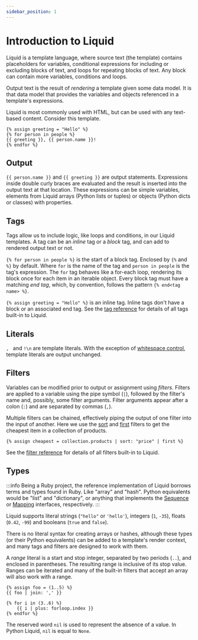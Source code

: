 ```yaml
---
sidebar_position: 1
---
```


# Introduction to Liquid

Liquid is a template language, where source text (the template) contains placeholders for variables,
conditional expressions for including or excluding blocks of text, and loops for repeating blocks of
text. Any block can contain more variables, conditions and loops.

Output text is the result of _rendering_ a template given some data model. It is that data model
that provides the variables and objects referenced in a template's expressions.

Liquid is most commonly used with HTML, but can be used with any text-based content. Consider this
template.

```liquid
{% assign greeting = "Hello" %}
{% for person in people %}
{{ greeting }}, {{ person.name }}!
{% endfor %}
```

## Output

`{{ person.name }}` and `{{ greeting }}` are output statements. Expressions inside double curly
braces are evaluated and the result is inserted into the output text at that location. These
expressions can be simple variables, elements from Liquid arrays (Python lists or tuples) or objects
(Python dicts or classes) with properties.

## Tags

Tags allow us to include logic, like loops and conditions, in our Liquid templates. A tag can be
an _inline_ tag or a _block_ tag, and can add to rendered output text or not.

`{% for person in people %}` is the start of a block tag. Enclosed by `{%` and `%}` by default.
Where `for` is the name of the tag and `person in people` is the tag's expression. The `for` tag
behaves like a for-each loop, rendering its block once for each item in an iterable object. Every
block tag must have a matching _end tag_, which, by convention, follows the pattern
`{% end<tag name> %}`.

`{% assign greeting = "Hello" %}` is an inline tag. Inline tags don't have a block or an associated
end tag. See the [tag reference](tags) for details of all tags built-in to Liquid.

## Literals

`, ` and `!\n` are template literals. With the exception of [whitespace control](whitespace-control),
template literals are output unchanged.

## Filters

Variables can be modified prior to output or assignment using _filters_. Filters are applied to a
variable using the pipe symbol (`|`), followed by the filter's name and, possibly, some filter
arguments. Filter arguments appear after a colon (`:`) and are separated by commas (`,`).

Multiple filters can be chained, effectively piping the output of one filter into the input of
another. Here we use the [sort](../language/filters#sort) and [first](../language/filters#first)
filters to get the cheapest item in a collection of products.

```liquid
{% assign cheapest = collection.products | sort: "price" | first %}
```

See the [filter reference](filters) for details of all filters built-in to Liquid.

## Types

:::info
Being a Ruby project, the reference implementation of Liquid borrows terms and types found in Ruby.
Like "array" and "hash". Python equivalents would be "list" and "dictionary", or anything that
implements the [Sequence](https://docs.python.org/3/library/collections.abc.html#collections.abc.Sequence)
or [Mapping](https://docs.python.org/3/library/collections.abc.html#collections.abc.Mapping)
interfaces, respectively.
:::

Liquid supports literal strings (`"hello"` or `'hello'`), integers (`1`, `-35`), floats (`0.42`,
`-99`) and booleans (`true` and `false`).

There is no literal syntax for creating arrays or hashes, although these types (or their Python
equivalents) can be added to a template's render context, and many tags and filters are designed to
work with them.

A _range_ literal is a start and stop integer, separated by two periods (`..`), and enclosed in parentheses. The resulting range is inclusive of its stop value. Ranges can be iterated and many of
the built-in filters that accept an array will also work with a range.

```liquid
{% assign foo = (1..5) %}
{{ foo | join: ',' }}

{% for i in (3..6) %}
    {{ i | plus: forloop.index }}
{% endfor %}
```

The reserved word `nil` is used to represent the absence of a value. In Python Liquid, `nil` is
equal to `None`.
